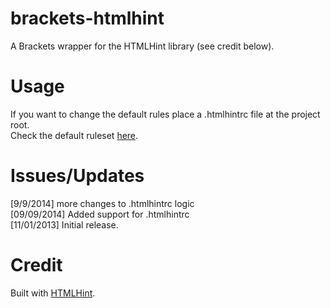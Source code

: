brackets-htmlhint
=================

A Brackets wrapper for the HTMLHint library (see credit below).


Usage
=====
If you want to change the default rules place a .htmlhintrc file at the project root.  
Check the default ruleset [here](https://github.com/yaniswang/HTMLHint/wiki/Usage).

Issues/Updates
=====
[9/9/2014] more changes to .htmlhintrc logic  
[09/09/2014] Added support for .htmlhintrc  
[11/01/2013] Initial release.


Credit
=====
Built with [HTMLHint](http://htmlhint.com/).